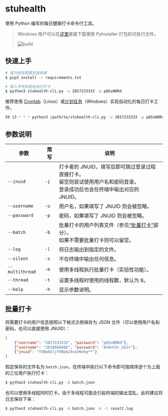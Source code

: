 # stuhealth

使用 Python 编写的每日健康打卡命令行工具。

> Windows 用户可以在[这里](https://github.com/SO-JNU/stuhealth/actions)直接下载使用 PyInstaller 打包的可执行文件。
>
> ![build](https://github.com/SO-JNU/stuhealth/workflows/build/badge.svg)

## 快速上手

```bash
# 首次使用需要安装依赖
$ pip3 install -r requirements.txt

# 输入学号和密码进行打卡
$ python3 stuhealth-cli.py -u 2017233333 -p p@SsW0Rd
```

推荐使用 [Crontab](https://linuxtools-rst.readthedocs.io/zh_CN/latest/tool/crontab.html)（Linux）或[计划任务](https://juejin.cn/post/6844903939930865677)（Windows）实现自动化的每日打卡工作。

```bash
59 13 * * * python3 /path/to/stuhealth-cli.py -u 2017233333 -p p@SsW0Rd
```

## 参数说明

| 参数 | 简写 | 说明 |
| - | - | - |
| `--jnuid` | `-j` | 打卡者的 JNUID，填写后即可跳过登录过程直接打卡。<br>留空则尝试使用用户名和密码登录。<br>登录成功后也会在终端中输出对应的 JNUID。 |
| `--username` | `-u` | 用户名，如果填写了 JNUID 则会被忽略。 |
| `--password` | `-p` | 密码，如果填写了 JNUID 则会被忽略。 |
| `--batch` | `-b` | 批量打卡的用户列表文件（参见[“批量打卡”](#批量打卡)部分）。<br>如果不需要批量打卡则可以留空。 |
| `--log` | `-l` | 将日志输出到指定的文件。 |
| `--silent` | `-s` | 不在终端中输出任何信息。 |
| `--multithread` | `-m` | 使用多线程执行批量打卡（实验性功能）。 |
| `--thread` | `-t` | 设置多线程时使用的线程数，默认为 8。 |
| `--help` | `-h` | 显示参数说明。 |

## 批量打卡

将需要打卡的用户信息按照以下格式示例保存为 JSON 文件（可以使用用户名和密码，也可以直接使用 JNUID）：

```json
[
    {"username": "2017233333", "password": "p@SsW0Rd"},
    {"username": "2018666666", "password": "An0+h3r_U$3r"},
    {"jnuid": "YXBwbGljYXRpb24vanNvbg**"}
]
```

假定保存的文件名为 `batch.json`，在终端中执行以下命令即可按顺序逐个为上面的三位用户执行打卡：

```bash
$ python3 stuhealth-cli.py -b batch.json
```

也可以使用多线程同时打卡。由于多线程可能会引起终端的输出混乱，此时建议将日志保存下来：

```bash
$ python3 stuhealth-cli.py -b batch.json -m -l result.log
```
